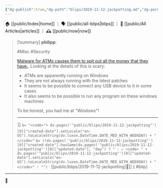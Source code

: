 ```yaml
---
{"dg-publish":true,"dg-path":"blips/2019-11-12-jackpotting.md","dg-permalink":"2019/11/12/jackpotting/","permalink":"/2019/11/12/jackpotting/","title":"philipp @ 2019-11-12"}
---
```



<div class="transclusion internal-embed is-loaded"><div class="markdown-embed">




🏠 [[public/Index\|home]]  ⋮ 🗣️ [[public/all-blips\|blips]] ⋮  📝 [[public/All Articles\|articles]]  ⋮ 🕰️ [[public/now\|now]]


</div></div>


> [!summary] **philipp**:
>
> #Misc #Security
>
> [Malware for ATMs causes them to spit out all the money that they
> have.](https://www.tagesschau.de/investigativ/br-recherche/geldautomaten-cyberkriminalitaet-101.html).
> Looking at the details of this is scary:
>
> - ATMs are apparently running on Windows
> - They are not always running with the latest patches
> - It seems to be possible to connect any USB device to it in some cases
> - It also seems to be possible to run any program on these windows machines
> 
> To be honest, you had me at "Windows"!
> - - -
>
> 🗓️ `$= "<code>"+ dv.pages('"public/blips/2019-11-12-jackpotting"')[0]["created-date"].setLocale("en-US").toLocaleString(dv.luxon.DateTime.DATE_MED_WITH_WEEKDAY) + "</code>"` `$= (!dv.pages('"public/blips/2019-11-12-jackpotting"')[0]["created-date"].hasSame(dv.pages('"public/blips/2019-11-12-jackpotting"')[0]["updated-date"], "day") ? " · ✏️ <code> " + dv.pages('"public/blips/2019-11-12-jackpotting"')[0]["updated-date"].setLocale("en-US").toLocaleString(dv.luxon.DateTime.DATE_MED_WITH_WEEKDAY) + "</code>" : "")`  · [[public/blips/2019-11-12-jackpotting\|🔗]]
{ #blip}


- - -

 👾
